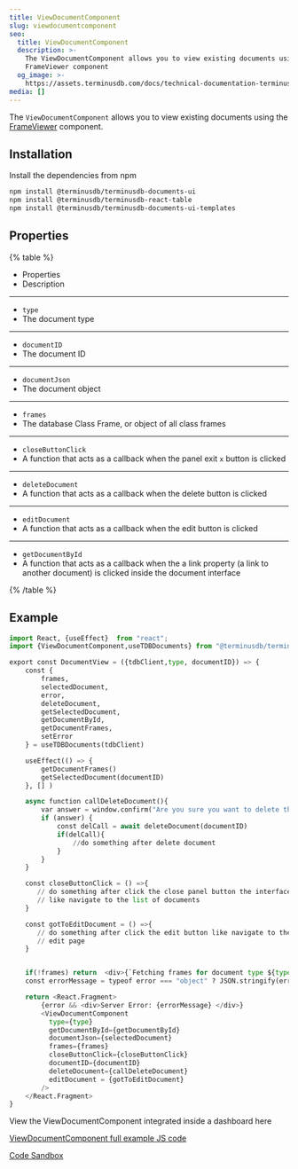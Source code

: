 ```yaml
---
title: ViewDocumentComponent
slug: viewdocumentcomponent
seo:
  title: ViewDocumentComponent
  description: >-
    The ViewDocumentComponent allows you to view existing documents using the
    FrameViewer component
  og_image: >-
    https://assets.terminusdb.com/docs/technical-documentation-terminuscms-og.png
media: []
---
```


The `ViewDocumentComponent` allows you to view existing documents using the [FrameViewer](/docs/document-ui-sdk/) component.

## Installation

Install the dependencies from npm

```bash
npm install @terminusdb/terminusdb-documents-ui
npm install @terminusdb/terminusdb-react-table
npm install @terminusdb/terminusdb-documents-ui-templates
```

## Properties

{% table %}

- Properties
- Description

---

- `type`
- The document type

---

- `documentID`
- The document ID

---

- `documentJson`
- The document object

---

- `frames`
- The database Class Frame, or object of all class frames

---

- `closeButtonClick`
- A function that acts as a callback when the panel exit `x` button is clicked

---

- `deleteDocument`
- A function that acts as a callback when the delete button is clicked

---

- `editDocument`
- A function that acts as a callback when the edit button is clicked

---

- `getDocumentById`
- A function that acts as a callback when the a link property (a link to another document) is clicked inside the document interface

{% /table %}

## Example

```python
import React, {useEffect}  from "react";
import {ViewDocumentComponent,useTDBDocuments} from "@terminusdb/terminusdb-documents-ui-template"

export const DocumentView = ({tdbClient,type, documentID}) => {      
    const {
        frames,
        selectedDocument,
        error,
        deleteDocument,
        getSelectedDocument,
        getDocumentById,
        getDocumentFrames,
        setError
    } = useTDBDocuments(tdbClient)

    useEffect(() => {
        getDocumentFrames()
        getSelectedDocument(documentID)
    }, [] )

    async function callDeleteDocument(){
        var answer = window.confirm("Are you sure you want to delete this document");
        if (answer) {
            const delCall = await deleteDocument(documentID)
            if(delCall){
                //do something after delete document
            }
        } 
    }

    const closeButtonClick = () =>{
       // do something after click the close panel button the interface
       // like navigate to the list of documents
    }

    const gotToEditDocument = () =>{
       // do something after click the edit button like navigate to the 
       // edit page
    }


    if(!frames) return  <div>{`Fetching frames for document type ${type} ...`}</div>
    const errorMessage = typeof error === "object" ? JSON.stringify(error,null,4) : error

    return <React.Fragment>
        {error && <div>Server Error: {errorMessage} </div>}
        <ViewDocumentComponent 
          type={type}
          getDocumentById={getDocumentById}
          documentJson={selectedDocument}
          frames={frames}
          closeButtonClick={closeButtonClick}
          documentID={documentID}
          deleteDocument={callDeleteDocument}
          editDocument = {gotToEditDocument}
        />
    </React.Fragment>
}
```

View the ViewDocumentComponent integrated inside a dashboard here

[ViewDocumentComponent full example JS code](https://github.com/terminusdb/dashboard-examples-sandbox/blob/main/terminusdb-documents-ui-template-example/dashboard-demo/src/pages/DocumentView.js)

[Code Sandbox](https://codesandbox.io/s/github/terminusdb/dashboard-examples-sandbox/tree/main/terminusdb-documents-ui-template-example/dashboard-demo)